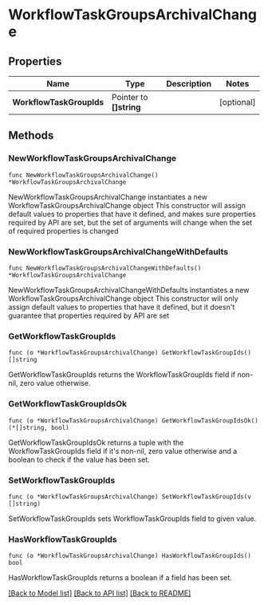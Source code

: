# WorkflowTaskGroupsArchivalChange

## Properties

Name | Type | Description | Notes
------------ | ------------- | ------------- | -------------
**WorkflowTaskGroupIds** | Pointer to **[]string** |  | [optional] 

## Methods

### NewWorkflowTaskGroupsArchivalChange

`func NewWorkflowTaskGroupsArchivalChange() *WorkflowTaskGroupsArchivalChange`

NewWorkflowTaskGroupsArchivalChange instantiates a new WorkflowTaskGroupsArchivalChange object
This constructor will assign default values to properties that have it defined,
and makes sure properties required by API are set, but the set of arguments
will change when the set of required properties is changed

### NewWorkflowTaskGroupsArchivalChangeWithDefaults

`func NewWorkflowTaskGroupsArchivalChangeWithDefaults() *WorkflowTaskGroupsArchivalChange`

NewWorkflowTaskGroupsArchivalChangeWithDefaults instantiates a new WorkflowTaskGroupsArchivalChange object
This constructor will only assign default values to properties that have it defined,
but it doesn't guarantee that properties required by API are set

### GetWorkflowTaskGroupIds

`func (o *WorkflowTaskGroupsArchivalChange) GetWorkflowTaskGroupIds() []string`

GetWorkflowTaskGroupIds returns the WorkflowTaskGroupIds field if non-nil, zero value otherwise.

### GetWorkflowTaskGroupIdsOk

`func (o *WorkflowTaskGroupsArchivalChange) GetWorkflowTaskGroupIdsOk() (*[]string, bool)`

GetWorkflowTaskGroupIdsOk returns a tuple with the WorkflowTaskGroupIds field if it's non-nil, zero value otherwise
and a boolean to check if the value has been set.

### SetWorkflowTaskGroupIds

`func (o *WorkflowTaskGroupsArchivalChange) SetWorkflowTaskGroupIds(v []string)`

SetWorkflowTaskGroupIds sets WorkflowTaskGroupIds field to given value.

### HasWorkflowTaskGroupIds

`func (o *WorkflowTaskGroupsArchivalChange) HasWorkflowTaskGroupIds() bool`

HasWorkflowTaskGroupIds returns a boolean if a field has been set.


[[Back to Model list]](../README.md#documentation-for-models) [[Back to API list]](../README.md#documentation-for-api-endpoints) [[Back to README]](../README.md)


